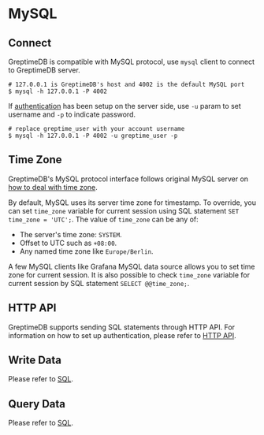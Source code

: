 # MySQL

## Connect

GreptimeDB is compatible with MySQL protocol, use `mysql` client to connect to GreptimeDB server.

```shell
# 127.0.0.1 is GreptimeDB's host and 4002 is the default MySQL port
$ mysql -h 127.0.0.1 -P 4002
```

If [authentication](./authentication.md) has been setup on the server side, use `-u` param to set username and `-p` to indicate password.

```shell
# replace greptime_user with your account username
$ mysql -h 127.0.0.1 -P 4002 -u greptime_user -p
```

## Time Zone

GreptimeDB's MySQL protocol interface follows original MySQL server on [how to
deal with time zone](https://dev.mysql.com/doc/refman/8.0/en/time-zone-support.html).

By default, MySQL uses its server time zone for timestamp. To override, you can
set `time_zone` variable for current session using SQL statement `SET time_zone
= 'UTC';`. The value of `time_zone` can be any of:

- The server's time zone: `SYSTEM`.
- Offset to UTC such as `+08:00`.
- Any named time zone like `Europe/Berlin`.

A few MySQL clients like Grafana MySQL data source allows you to set time zone
for current session. It is also possible to check `time_zone` variable for
current session by SQL statement `SELECT @@time_zone;`.

## HTTP API

GreptimeDB supports sending SQL statements through HTTP API. For information on how to set up authentication, please refer to [HTTP API](./http-api.md).

## Write Data

Please refer to [SQL](../write-data/sql.md).

## Query Data

Please refer to [SQL](../query-data/sql.md).
